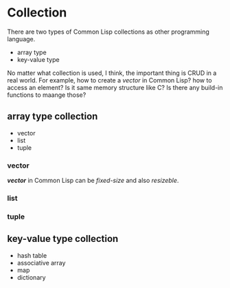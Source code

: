 # Collection
There are two types of Common Lisp collections as other programming language.

- array type
- key-value type

No matter what collection is used, I think, the important thing is CRUD in a real world. For example, how to create a *vector* in Common Lisp? how to access an element? Is it same memory structure like C? Is there any build-in functions to maange those?

## array type collection
- vector
- list
- tuple

### vector
***vector*** in Common Lisp can be *fixed-size* and also *resizeble*.

### list

### tuple


## key-value type collection
- hash table
- associative array
- map
- dictionary